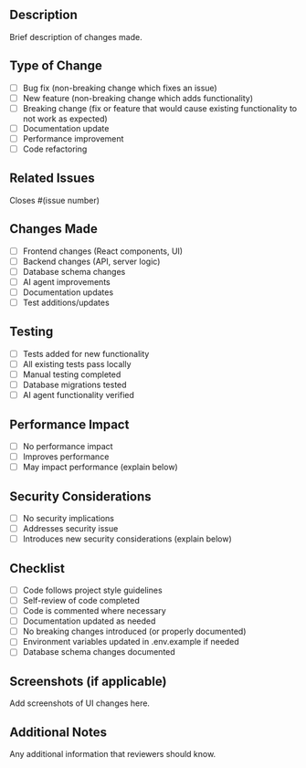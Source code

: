 ## Description
Brief description of changes made.

## Type of Change
- [ ] Bug fix (non-breaking change which fixes an issue)
- [ ] New feature (non-breaking change which adds functionality)
- [ ] Breaking change (fix or feature that would cause existing functionality to not work as expected)
- [ ] Documentation update
- [ ] Performance improvement
- [ ] Code refactoring

## Related Issues
Closes #(issue number)

## Changes Made
- [ ] Frontend changes (React components, UI)
- [ ] Backend changes (API, server logic)
- [ ] Database schema changes
- [ ] AI agent improvements
- [ ] Documentation updates
- [ ] Test additions/updates

## Testing
- [ ] Tests added for new functionality
- [ ] All existing tests pass locally
- [ ] Manual testing completed
- [ ] Database migrations tested
- [ ] AI agent functionality verified

## Performance Impact
- [ ] No performance impact
- [ ] Improves performance
- [ ] May impact performance (explain below)

## Security Considerations
- [ ] No security implications
- [ ] Addresses security issue
- [ ] Introduces new security considerations (explain below)

## Checklist
- [ ] Code follows project style guidelines
- [ ] Self-review of code completed
- [ ] Code is commented where necessary
- [ ] Documentation updated as needed
- [ ] No breaking changes introduced (or properly documented)
- [ ] Environment variables updated in .env.example if needed
- [ ] Database schema changes documented

## Screenshots (if applicable)
Add screenshots of UI changes here.

## Additional Notes
Any additional information that reviewers should know.